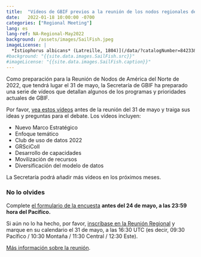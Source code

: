```yaml
---
title:  "Vídeos de GBIF previos a la reunión de los nodos regionales de América del Norte"
date:   2022-01-18 10:00:00 -0700
categories: ["Regional Meeting"]
lang: es
lang-ref: NA-Regional-May2022
background: /assets/images/SailFish.jpeg
imageLicense: |
  *Istiophorus albicans* (Latreille, 1804)](/data/?catalogNumber=84233&collectionCode=Ich&entity=863157020&view=TABLE) Harvard University M, Morris P J (2022). Museum of Comparative Zoology, Harvard University. Version 162.316. Museum of Comparative Zoology, Harvard University. Occurrence dataset https://doi.org/10.15468/p5rupv accessed via GBIF.org on 2022-05-22 (licensed under [CC BY-NC 4.0](https://creativecommons.org/licenses/by-nc/4.0/))
#background: "{{site.data.images.SailFish.src}}"
#imageLicense: "{{site.data.images.SailFish.caption}}"
---
```


Como preparación para la Reunión de Nodos de América del Norte de 2022, que tendrá lugar el 31 de mayo, la Secretaría de GBIF ha preparado una serie de vídeos que detallan algunos de los programas y prioridades actuales de GBIF.

Por favor, [vea estos vídeos](https://vimeo.com/showcase/9515918) antes de la reunión del 31 de mayo y traiga sus ideas y preguntas para el debate. Los vídeos incluyen:
- Nuevo Marco Estratégico
- Enfoque temático
- Club de uso de datos 2022
- GRSciColl
- Desarrollo de capacidades
- Movilización de recursos
- Diversificación del modelo de datos

La Secretaría podrá añadir más vídeos en los próximos meses.

### No lo olvides

Complete [el formulario de la encuesta](https://forms.gle/1ky4EgNLhS5tjCFp9) **antes del 24 de mayo, a las 23:59 hora del Pacífico.**

Si aún no lo ha hecho, por favor, [inscríbase en la Reunión Regional](https://umontreal.zoom.us/meeting/register/tZIkceqhrzMoHtMuOdI3XrQ14baTlE_Br3bg) y marque en su calendario el 31 de mayo, a las 16:30 UTC (es decir, 09:30 Pacífico / 10:30 Montaña / 11:30 Central / 12:30 Este).

[Más información sobre la reunión](https://www.gbif-north-america.org/post/2022/may-regional-meeting/).

